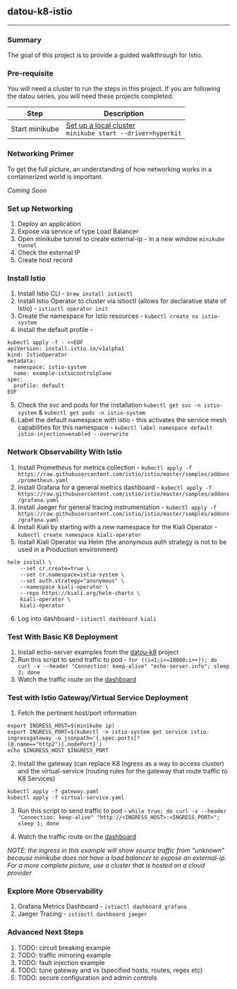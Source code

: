 ## datou-k8-istio
---

### Summary
The goal of this project is to provide a guided walkthrough for Istio.

### Pre-requisite

You will need a cluster to run the steps in this project. If you are following the datou series, you will need these projects completed.

| Step | Description | 
| -- | -- |
| Start minikube | [Set up a local cluster](https://github.com/datou-tech/datou-k8) <br/> `minikube start --driver=hyperkit` |

### Networking Primer

To get the full picture, an understanding of how networking works in a containerized world is important. 

*Coming Soon*

### Set up Networking
1. Deploy an application 
1. Expose via service of type Load Balancer
1. Open minikube tunnel to create external-ip - in a new window `minikube tunnel`
1. Check the external IP
1. Create host record 

### Install Istio

1. Install Istio CLI - `brew install istioctl`
1. Install Istio Operator to cluster via istioctl (allows for declarative state of Istio) - `istioctl operator init`
1. Create the namespace for Istio resources - `kubectl create ns istio-system`
1. Install the default profile - 
```
kubectl apply -f - <<EOF
apiVersion: install.istio.io/v1alpha1
kind: IstioOperator
metadata:
  namespace: istio-system
  name: example-istiocontrolplane
spec:
  profile: default
EOF
```
5. Check the svc and pods for the installation `kubectl get svc -n istio-system` & `kubectl get pods -n istio-system`
6. Label the default namespace with istio - this activates the service mesh capabilities for this namespace - `kubectl label namespace default istio-injection=enabled --overwrite`

### Network Observability With Istio

1. Install Prometheus for metrics collection - `kubectl apply -f https://raw.githubusercontent.com/istio/istio/master/samples/addons/prometheus.yaml`
1. Install Grafana for a general metrics dashboard - `kubectl apply -f https://raw.githubusercontent.com/istio/istio/master/samples/addons/grafana.yaml`
1. Install Jaeger for general tracing instrumentation - `kubectl apply -f https://raw.githubusercontent.com/istio/istio/master/samples/addons/grafana.yaml`
1. Install Kiali by starting with a new namespace for the Kiali Operator - `kubectl create namespace kiali-operator`
1. Install Kiali Operator via Helm (the anonymous auth strategy is not to be used in a Production environment)
```
helm install \
    --set cr.create=true \
    --set cr.namespace=istio-system \
    --set auth.strategy="anonymous" \
    --namespace kiali-operator \
    --repo https://kiali.org/helm-charts \
    kiali-operator \
    kiali-operator
```
6. Log into dashboard - `istioctl dashboard kiali`


### Test With Basic K8 Deployment

1. Install echo-server examples from the [datou-k8](https://github.com/datou-tech/datou-k8#exercise---first-deployment-14) project
1. Run this script to send traffic to pod - `for ((i=1;i<=10000;i++)); do   curl -v --header "Connection: keep-alive" "echo-server.info"; sleep 3; done`
1. Watch the traffic route on the [dashboard](http://localhost:59934/kiali/console/graph/namespaces/?edges=noLabel&graphType=versionedApp&namespaces=default&idleNodes=true&duration=60&refresh=10000&operationNodes=false&idleEdges=false&injectServiceNodes=true&layout=dagre)


### Test with Istio Gateway/Virtual Service Deployment

1. Fetch the pertinent host/port information 

```
export INGRESS_HOST=$(minikube ip)
export INGRESS_PORT=$(kubectl -n istio-system get service istio-ingressgateway -o jsonpath='{.spec.ports[?(@.name=="http2")].nodePort}')
echo $INGRESS_HOST $INGRESS_PORT
``` 

2. Install the gateway (can replace K8 Ingress as a way to access cluster) and the virtual-service (routing rules for the gateway that route traffic to K8 Services)

```
kubectl apply -f gateway.yaml
kubectl apply -f virtual-service.yaml
```

3. Run this script to send traffic to pod - `while true; do curl -v --header "Connection: keep-alive" "http://<INGRESS_HOST>:<INGRESS_PORT>"; sleep 1; done`

4. Watch the traffic route on the [dashboard](http://localhost:59934/kiali/console/graph/namespaces/?edges=noLabel&graphType=service&namespaces=default&idleNodes=true&duration=60&refresh=10000&operationNodes=false&idleEdges=true&injectServiceNodes=false&layout=dagre)

*NOTE: the ingress in this example will show source traffic from "unknown" because minikube does not have a load balancer to expose an external-ip. For a more complete picture, use a cluster that is hosted on a cloud provider*

### Explore More Observability
1. Grafana Metrics Dashboard - `istioctl dashboard grafana`
1. Jaeger Tracing - `istioctl dashboard jaeger`

### Advanced Next Steps
1. TODO: circuit breaking example
1. TODO: traffic mirroring example
1. TODO: fault injection example
1. TODO: tune gateway and vs (specified hosts, routes, regex etc)
1. TODO: secure configuration and admin controls
